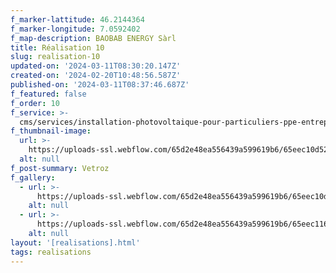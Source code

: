 ```yaml
---
f_marker-lattitude: 46.2144364
f_marker-longitude: 7.0592402
f_map-description: BAOBAB ENERGY Sàrl
title: Réalisation 10
slug: realisation-10
updated-on: '2024-03-11T08:30:20.147Z'
created-on: '2024-02-20T10:48:56.587Z'
published-on: '2024-03-11T08:37:46.687Z'
f_featured: false
f_order: 10
f_service: >-
  cms/services/installation-photovoltaique-pour-particuliers-ppe-entreprises-cle-en-main.md
f_thumbnail-image:
  url: >-
    https://uploads-ssl.webflow.com/65d2e48ea556439a599619b6/65eec10d52cf5af0b117e2d7_baobab-project-33_01.jpg
  alt: null
f_post-summary: Vetroz
f_gallery:
  - url: >-
      https://uploads-ssl.webflow.com/65d2e48ea556439a599619b6/65eec10d52cf5af0b117e2d7_baobab-project-33_01.jpg
    alt: null
  - url: >-
      https://uploads-ssl.webflow.com/65d2e48ea556439a599619b6/65eec11686228e8aecf24b85_baobab-project-33_02.jpg
    alt: null
layout: '[realisations].html'
tags: realisations
---
```



